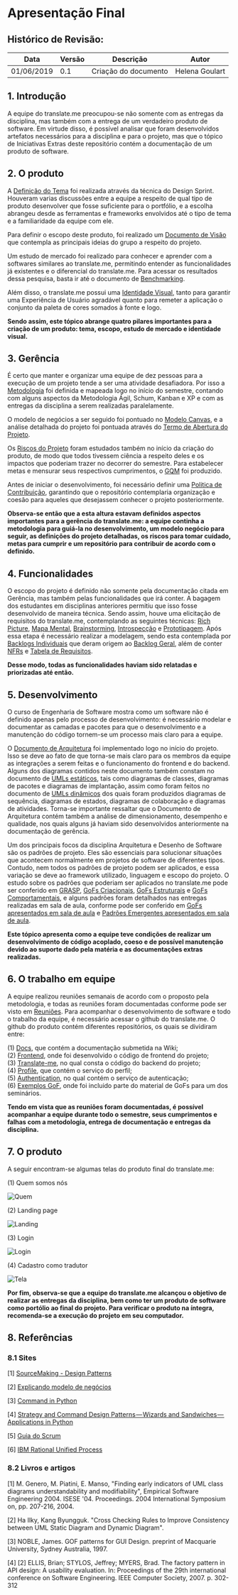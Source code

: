 # Apresentação Final

## Histórico de Revisão:
| Data | Versão | Descrição | Autor |
|---|---|---|---|
| 01/06/2019 | 0.1 | Criação do documento | Helena Goulart |


## 1. Introdução

A equipe do translate.me preocupou-se não somente com as entregas da disciplina, mas também com a entrega de um verdadeiro produto de software. Em virtude disso, é possível analisar que foram desenvolvidos artefatos necessários para a disciplina e para o projeto, mas que o tópico de Iniciativas Extras deste repositório contém a documentação de um produto de software.

## 2. O produto

A [Definição do Tema](../def_tema.md) foi realizada através da técnica do Design Sprint. Houveram varias discussões entre a equipe a respeito de qual tipo de produto desenvolver que fosse suficiente para o portfólio, e a escolha abrangeu desde as ferramentas e frameworks envolvidos até o tipo de tema e a familiaridade da equipe com ele.

Para definir o escopo deste produto, foi realizado um [Documento de Visão](../projeto/doc_de_visao.md) que contempla as principais ideias do grupo a respeito do projeto.

Um estudo de mercado foi realizado para conhecer e aprender com a softwares similares ao translate.me, permitindo entender as funcionalidades já existentes e o diferencial do translate.me. Para acessar os resultados dessa pesquisa, basta ir até o documento de [Benchmarking](../projeto/benchmarking.md).

Além disso, o translate.me possui uma [Identidade Visual](../projeto/identidade_visual.md), tanto para garantir uma Experiência de Usuário agradável quanto para remeter a aplicação o conjunto da paleta de cores somados à fonte e logo.

**Sendo assim, este tópico abrange quatro pilares importantes para a criação de um produto: tema, escopo, estudo de mercado e identidade visual.**

## 3. Gerência

É certo que manter e organizar uma equipe de dez pessoas para a execução de um projeto tende a ser uma atividade desafiadora. Por isso a [Metodologia](../metodologia.md) foi definida e mapeada logo no início do semestre, contando com alguns aspectos da Metodologia Ágil, Schum, Kanban e XP e com as entregas da disciplina a serem realizadas paralelamente.

O modelo de negócios a ser seguido foi pontuado no [Modelo Canvas](../gerencia/canvas.md), e a análise detalhada do projeto foi pontuada através do [Termo de Abertura do Projeto](../gerencia/tap.md).

Os [Riscos do Projeto](../gerencia/riscos_projeto.md) foram estudados também no início da criação do produto, de modo que todos tivessem ciência a respeito deles e os impactos que poderiam trazer no decorrer do semestre. Para estabelecer metas e mensurar seus respectivos cumprimentos, o [GQM](../gerencia/gqm.md) foi produzido.

Antes de iniciar o desenvolvimento, foi necessário definir uma [Politica de Contribuição](../gerencia/pol_contribuicao.md), garantindo que o repositório contemplaria organização e coesão para aqueles que desejassem conhecer o projeto posteriormente.

**Observa-se então que a esta altura estavam definidos aspectos importantes para a gerência do translate.me: a equipe continha a metodologia para guiá-la no desenvolvimento, um modelo negócio para seguir, as definições do projeto detalhadas, os riscos para tomar cuidado, metas para cumprir e um repositório para contribuir de acordo com o definido.**

## 4. Funcionalidades

O escopo do projeto é definido não somente pela documentação citada em Gerência, mas também pelas funcionalidades que irá conter. A bagagem dos estudantes em disciplinas anteriores permitiu que isso fosse desenvolvido de maneira técnica. Sendo assim, houve uma elicitação de requisitos do translate.me, contemplando as seguintes técnicas: [Rich Picture](../requisitos/elicitacao/rich_picture.md), [Mapa Mental](../requisitos/elicitacao/mapa_mental.md), [Brainstorming](../requisitos/elicitacao/brainstorming.md), [Introspecção](../requisitos/elicitacao/introspeccao.md) e [Prototipagem](../requisitos/elicitacao/prototipo.md). Após essa etapa é necessário realizar a modelagem, sendo esta contemplada por [Backlogs Individuais](../requisitos/modelagem/rich_picture.md) que deram origem ao [Backlog Geral](../requisitos/modelagem/backlog_geral.md), além de conter [NFRs](../requisitos/modelagem/nfr.md) e [Tabela de Requisitos](../requisitos/tabela_requisitos.md).

**Desse modo, todas as funcionalidades haviam sido relatadas e priorizadas até então.**

## 5. Desenvolvimento

O curso de Engenharia de Software mostra como um software não é definido apenas pelo processo de desenvolvimento: é necessário modelar e documentar as camadas e pacotes para que o desenvolvimento e a manutenção do código tornem-se um processo mais claro para a equipe.

O [Documento de Arquitetura](../projeto/doc_de_visao.md) foi implementado logo no início do projeto. Isso se deve ao fato de que torna-se mais claro para os membros da equipe as integrações a serem feitas e o funcionamento do frontend e do backend. Alguns dos diagramas contidos neste documento também constam no documento de [UMLs estáticos](../desenho_de_software/uml/uml_estaticos.md), tais como diagramas de classes, diagramas de pacotes e diagramas de implantação, assim como foram feitos no documento de [UMLs dinâmicos](../desenho_de_software/uml/uml_dinamicos.md) dos quais foram produzidos diagramas de sequência, diagramas de estados, diagramas de colaboração e diagramas de atividades. Torna-se importante ressaltar que o Documento de Arquitetura contém também a análise de dimensionamento, desempenho e qualidade, nos quais alguns já haviam sido desenvolvidos anteriormente na documentação de gerência.

Um dos principais focos da disciplina Arquitetura e Desenho de Software são os padrões de projeto. Eles são essenciais para solucionar situações que acontecem normalmente em projetos de software de diferentes tipos. Contudo, nem todos os padrões de projeto podem ser aplicados, e essa variação se deve ao framework utilizado, linguagem e escopo do projeto. O estudo sobre os padrões que poderiam ser aplicados no translate.me pode ser conferido em [GRASP](../desenho_de_software/padroes/grasp.md), [GoFs Criacionais](../desenho_de_software/padroes/gof/criacionais.md), [GoFs Estruturais](../desenho_de_software/padroes/gof/estruturais.md) e [GoFs Comportamentais](../desenho_de_software/padroes/gof/comportamentais.md), e alguns padrões foram detalhados nas entregas realizadas em sala de aula, conforme pode ser conferido em [GoFs apresentados em sala de aula](../desenho_de_software/padroes/gof/seminarioParteA.md) e [Padrões Emergentes apresentados em sala de aula](../desenho_de_software/padroes/gof/seminarioParteB.md).

**Este tópico apresenta como a equipe teve condições de realizar um desenvolvimento de código acoplado, coeso e de possível manutenção devido ao suporte dado pela matéria e as documentações extras realizadas.**

## 6. O trabalho em equipe

A equipe realizou reuniões semanais de acordo com o proposto pela metodologia, e todas as reuniões foram documentadas conforme pode ser visto em [Reuniões](../reunioes/sprints/sprint_0.md). Para acompanhar o desenvolvimento de software e todo o trabalho da equipe, é necessário acessar o github do translate.me. O github do produto contém diferentes repositórios, os quais se dividiram entre:

(1) [Docs](https://github.com/translate-me/docs), que contém a documentação submetida na Wiki; <br>
(2) [Frontend](https://github.com/translate-me/frontend), onde foi desenvolvido o código de frontend do projeto; <br>
(3) [Translate-me](https://github.com/translate-me/translate-me), no qual consta o código do backend do projeto; <br>
(4) [Profile](https://github.com/translate-me/profile), que contém o serviço do perfil; <br>
(5) [Authentication](https://github.com/translate-me/authentication), no qual contém o serviço de autenticação; <br>
(6) [Exemplos GoF](https://github.com/translate-me/exemplosGOF), onde foi incluido parte do material de GoFs para um dos seminários.

**Tendo em vista que as reuniões foram documentadas, é possível acompanhar a equipe durante todo o semestre, seus cumprimentos e falhas com a metodologia, entrega de documentação e entregas da disciplina.**

## 7. O produto

A seguir encontram-se algumas telas do produto final do translate.me:

(1) Quem somos nós

![Quem](../assets/entregafinal/quemsomosnos.png)


(2) Landing page

![Landing](../assets/entregafinal/landing.png)

(3) Login

![Login](../assets/entregafinal/login.png)

(4) Cadastro como tradutor

![Tela](../assets/entregafinal/tela.png)

**Por fim, observa-se que a equipe do translate.me alcançou o objetivo de realizar as entregas da disciplina, bem como ter um produto de software como portólio ao final do projeto. Para verificar o produto na íntegra, recomenda-se a execução do projeto em seu computador.**

## 8. Referências

### 8.1 Sites

[1] [SourceMaking - Design Patterns](https://sourcemaking.com/design_patterns)

[2] [Explicando modelo de negócios](https://www.slideshare.net/neigrando/explicando-o-modelo-de-negcios-viradaempreendedora)

[3] [Command in Python](https://sourcemaking.com/design_patterns/command/python/1)

[4] [Strategy and Command Design Patterns — Wizards and Sandwiches — Applications in Python](https://medium.com/@rrfd/strategy-and-command-design-patterns-wizards-and-sandwiches-applications-in-python-d1ee1c86e00f)

[5] [Guia do Scrum](https://www.scrumguides.org/docs/scrumguide/v1/Scrum-Guide-Portuguese-BR.pdf)

[6] [IBM Rational Unified Process](ftp://public.dhe.ibm.com//software/pdf/br/RUP_DS.pdf)

### 8.2 Livros e artigos

[1] M. Genero, M. Piatini, E. Manso, "Finding early indicators of UML class diagrams understandability and modifiability", Empirical Software Engineering 2004. ISESE '04. Proceedings. 2004 International Symposium on, pp. 207-216, 2004.

[2] Ha Ilky, Kang Byungguk. "Cross Checking Rules to Improve Consistency between UML Static Diagram and Dynamic Diagram".


[3] NOBLE, James. GOF patterns for GUI Design. preprint of Macquarie University, Sydney Australia, 1997.

[4] [2] ELLIS, Brian; STYLOS, Jeffrey; MYERS, Brad. The factory pattern in API design: A usability evaluation. In: Proceedings of the 29th international conference on Software Engineering. IEEE Computer Society, 2007. p. 302-312
